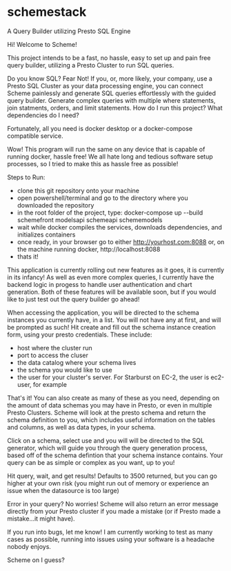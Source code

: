 # schemestack
A Query Builder utilizing Presto SQL Engine

Hi! Welcome to Scheme!

This project intends to be a fast, no hassle, easy to set up and pain free query builder, utilizing a Presto Cluster to run SQL queries. 

Do you know SQL? Fear Not! If you, or, more likely, your company, use a Presto SQL Cluster as your data processing engine, you can 
connect Scheme painlessly and generate SQL queries effortlessly with the guided query builder. Generate complex queries with multiple
where statements, join statments, orders, and limit statements. 
How do I run this project? What dependencies do I need?

Fortunately, all you need is docker desktop or a docker-compose compatible service.

Wow! This program will run the same on any device that is capable of running docker, hassle free! We all hate long and tedious software 
setup processes, so I tried to make this as hassle free as possible!

Steps to Run:
  
  - clone this git repository onto your machine
  - open powershell/terminal and go to the directory where you downloaded the repository
  - in the root folder of the project, type: docker-compose up --build schemefront modelsapi schemeapi schememodels
  - wait while docker compiles the services, downloads dependencies, and initializes containers
  - once ready, in your browser go to either http://yourhost.com:8088 or, on the machine running docker, http://localhost:8088
  - thats it!
 
This application is currently rolling out new features as it goes, it is currently in its infancy! As well as even more complex queries,
I currently have the backend logic in progess to handle user authentication and chart generation. Both of these features will be 
available soon, but if you would like to just test out the query builder go ahead!

When accessing the application, you will be directed to the schema instances you currently have, in a list. You will not have any at first, and will be prompted as such! Hit create and fill out the schema instance creation form, using your presto credentials. These include:
  - host where the cluster run
  - port to access the cluser
  - the data catalog where your schema lives
  - the schema you would like to use
  - the user for your cluster's server. For Starburst on EC-2, the user is ec2-user, for example
 
That's it! You can also create as many of these as you need, depending on the amount of data schemas you may have in Presto, or even in multiple Presto Clusters. Scheme will look at the presto schema and return the schema definition to you, which includes useful information on the tables and columns, as well as data types, in your schema.

Click on a schema, select use and you will will be directed to the SQL generator, which will guide you through the query generation process, based off of the schema defintion that your schema instance contains. Your query can be as simple or complex as you want, up to you!

Hit query, wait, and get results! Defaults to 3500 returned, but you can go higher at your own risk (you might run out of memory or experience an issue when the datasource is too large)

Error in your query? No worries! Scheme will also return an error message directly from your Presto cluster if you made a mistake (or if Presto made a mistake...it might have).

If you run into bugs, let me know! I am currently working to test as many cases as possible, running into issues using your software is a headache nobody enjoys.

Scheme on I guess?
